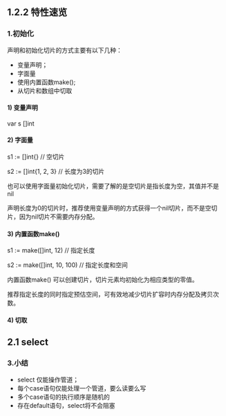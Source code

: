 ## 1.2.2 特性速览

### 1.初始化

声明和初始化切片的方式主要有以下几种：

- 变量声明；
- 字面量
- 使用内置函数make();
- 从切片和数组中切取

#### 1) 变量声明

var s []int

#### 2) 字面量

s1 := []int{} 			// 空切片

s2 := []int{1, 2, 3}  // 长度为3的切片

也可以使用字面量初始化切片，需要了解的是空切片是指长度为空，其值并不是nil

声明长度为0的切片时，推荐使用变量声明的方式获得一个nil切片，而不是空切片，因为nil切片不需要内存分配。

#### 3) 内置函数make()

s1 := make([]int, 12) 			// 指定长度

s2 := make([]int, 10, 100)    // 指定长度和空间

内置函数make() 可以创建切片，切片元素均初始化为相应类型的零值。

推荐指定长度的同时指定预估空间，可有效地减少切片扩容时内存分配及拷贝次数。

#### 4) 切取

## 2.1 select

### 3.小结

- select 仅能操作管道；
- 每个case语句仅能处理一个管道，要么读要么写
- 多个case语句的执行顺序是随机的
- 存在default语句，select将不会阻塞

